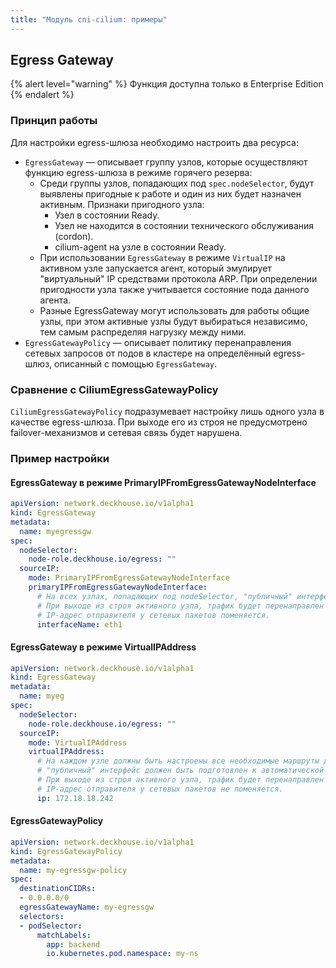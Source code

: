 ```yaml
---
title: "Модуль cni-cilium: примеры"
---
```


## Egress Gateway

{% alert level="warning" %} Функция доступна только в Enterprise Edition {% endalert %}

### Принцип работы

Для настройки egress-шлюза необходимо настроить два ресурса:

* `EgressGateway` — описывает группу узлов, которые осуществляют функцию egress-шлюза в режиме горячего резерва:
  * Среди группы узлов, попадающих под `spec.nodeSelector`, будут выявлены пригодные к работе и один из них будет назначен активным. Признаки пригодного узла:
    * Узел в состоянии Ready.
    * Узел не находится в состоянии технического обслуживания (cordon).
    * cilium-agent на узле в состоянии Ready.
  * При использовании `EgressGateway` в режиме `VirtualIP` на активном узле запускается агент, который эмулирует "виртуальный" IP средствами протокола ARP. При определении пригодности узла также учитывается состояние пода данного агента.
  * Разные EgressGateway могут использовать для работы общие узлы, при этом активные узлы будут выбираться независимо, тем самым распределяя нагрузку между ними.
* `EgressGatewayPolicy` — описывает политику перенаправления сетевых запросов от подов в кластере на определённый egress-шлюз, описанный с помощью `EgressGateway`.

### Сравнение с CiliumEgressGatewayPolicy

`CiliumEgressGatewayPolicy` подразумевает настройку лишь одного узла в качестве egress-шлюза. При выходе его из строя не предусмотрено failover-механизмов и сетевая связь будет нарушена.

### Пример настройки

#### EgressGateway в режиме PrimaryIPFromEgressGatewayNodeInterface

```yaml
apiVersion: network.deckhouse.io/v1alpha1
kind: EgressGateway
metadata:
  name: myegressgw
spec:
  nodeSelector:
    node-role.deckhouse.io/egress: ""
  sourceIP:
    mode: PrimaryIPFromEgressGatewayNodeInterface
    primaryIPFromEgressGatewayNodeInterface:
      # На всех узлах, попадающих под nodeSelector, "публичный" интерфейс должен иметь одинаковое имя.
      # При выходе из строя активного узла, трафик будет перенаправлен через резервный и
      # IP-адрес отправителя у сетевых пакетов поменяется.
      interfaceName: eth1
```

#### EgressGateway в режиме VirtualIPAddress

```yaml
apiVersion: network.deckhouse.io/v1alpha1
kind: EgressGateway
metadata:
  name: myeg
spec:
  nodeSelector:
    node-role.deckhouse.io/egress: ""
  sourceIP:
    mode: VirtualIPAddress
    virtualIPAddress:
      # На каждом узле должны быть настроены все необходимые маршруты для доступа на все внешние публичные сервисы,
      # "публичный" интерфейс должен быть подготовлен к автоматической настройке "виртуального" IP в качестве secondary IP-адреса.
      # При выходе из строя активного узла, трафик будет перенаправлен через резервный и
      # IP-адрес отправителя у сетевых пакетов не поменяется.
      ip: 172.18.18.242 
```

#### EgressGatewayPolicy

```yaml
apiVersion: network.deckhouse.io/v1alpha1
kind: EgressGatewayPolicy
metadata:
  name: my-egressgw-policy
spec:
  destinationCIDRs:
  - 0.0.0.0/0
  egressGatewayName: my-egressgw
  selectors:
  - podSelector:
      matchLabels:
        app: backend
        io.kubernetes.pod.namespace: my-ns
```
